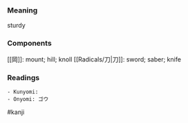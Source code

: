 ### Meaning

sturdy

### Components

[[岡]]: mount; hill; knoll [[Radicals/刀|刀]]: sword; saber; knife

### Readings

```
- Kunyomi: 
- Onyomi: ゴウ
```

#kanji